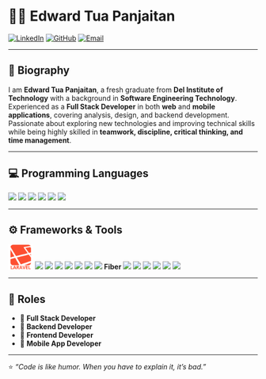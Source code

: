 # 👨‍💻 Edward Tua Panjaitan

[![LinkedIn](https://img.shields.io/badge/LinkedIn-Edward%20Tua%20Panjaitan-blue?logo=linkedin)](https://www.linkedin.com/in/edward-tua-panjaitan/)
[![GitHub](https://img.shields.io/badge/GitHub-seccret404-black?logo=github)](https://github.com/seccret404)
[![Email](https://img.shields.io/badge/Email-edwardtua25%40gmail.com-red?logo=gmail)](mailto:edwardtua25@gmail.com)

---

## 📌 Biography
I am **Edward Tua Panjaitan**, a fresh graduate from **Del Institute of Technology** with a background in **Software Engineering Technology**.  
Experienced as a **Full Stack Developer** in both **web** and **mobile applications**, covering analysis, design, and backend development.  
Passionate about exploring new technologies and improving technical skills while being highly skilled in **teamwork, discipline, critical thinking, and time management**.

---

## 💻 Programming Languages
<p align="left">
  <img src="https://cdn.jsdelivr.net/gh/devicons/devicon/icons/javascript/javascript-original.svg" width="50"/>
  <img src="https://cdn.jsdelivr.net/gh/devicons/devicon/icons/typescript/typescript-original.svg" width="50"/>
  <img src="https://cdn.jsdelivr.net/gh/devicons/devicon/icons/php/php-original.svg" width="50"/>
  <img src="https://cdn.jsdelivr.net/gh/devicons/devicon/icons/go/go-original.svg" width="50"/>
  <img src="https://cdn.jsdelivr.net/gh/devicons/devicon/icons/java/java-original.svg" width="50"/>
  <img src="https://cdn.jsdelivr.net/gh/devicons/devicon/icons/html5/html5-original.svg" width="50"/>
</p>

---

## ⚙️ Frameworks & Tools
<p align="left">
  <!-- Laravel -->
  <img src="https://raw.githubusercontent.com/devicons/devicon/master/icons/laravel/laravel-plain-wordmark.svg" width="50"/>
  <!-- Express -->
  <img src="https://cdn.jsdelivr.net/gh/devicons/devicon/icons/express/express-original.svg" width="50"/>
  <!-- React -->
  <img src="https://cdn.jsdelivr.net/gh/devicons/devicon/icons/react/react-original.svg" width="50"/>
  <!-- Next.js -->
  <img src="https://cdn.jsdelivr.net/gh/devicons/devicon/icons/nextjs/nextjs-original.svg" width="50"/>
  <!-- Vue.js -->
  <img src="https://cdn.jsdelivr.net/gh/devicons/devicon/icons/vuejs/vuejs-original.svg" width="50"/>
  <!-- React Native -->
  <img src="https://cdn.jsdelivr.net/gh/devicons/devicon/icons/react/react-original.svg" width="50"/>
  <!-- Tailwind CSS -->
  <img src="https://www.vectorlogo.zone/logos/tailwindcss/tailwindcss-icon.svg" width="50"/>
  <!-- Go Fiber (custom: Go logo + text Fiber) -->
  <img src="https://cdn.jsdelivr.net/gh/devicons/devicon/icons/go/go-original.svg" width="50"/> <b>Fiber</b>
  <!-- Docker -->
  <img src="https://cdn.jsdelivr.net/gh/devicons/devicon/icons/docker/docker-original.svg" width="50"/>
  <!-- Redis -->
  <img src="https://cdn.jsdelivr.net/gh/devicons/devicon/icons/redis/redis-original.svg" width="50"/>
  <!-- Nginx -->
  <img src="https://cdn.jsdelivr.net/gh/devicons/devicon/icons/nginx/nginx-original.svg" width="50"/>
  <!-- MySQL -->
  <img src="https://cdn.jsdelivr.net/gh/devicons/devicon/icons/mysql/mysql-original.svg" width="50"/>
  <!-- PostgreSQL -->
  <img src="https://cdn.jsdelivr.net/gh/devicons/devicon/icons/postgresql/postgresql-original.svg" width="50"/>
  <!-- GitHub Actions -->
  <img src="https://avatars.githubusercontent.com/u/44036562?s=200&v=4" width="50"/>
</p>

---

## 🎯 Roles
- 🔹 **Full Stack Developer**  
- 🔹 **Backend Developer**  
- 🔹 **Frontend Developer**  
- 🔹 **Mobile App Developer**  

---

⭐ *“Code is like humor. When you have to explain it, it’s bad.”*  
